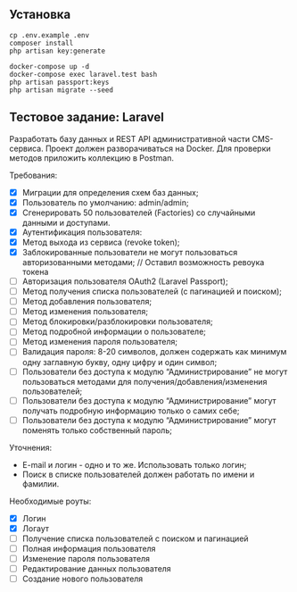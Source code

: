 ## Установка

```shell
cp .env.example .env
composer install
php artisan key:generate

docker-compose up -d
docker-compose exec laravel.test bash
php artisan passport:keys
php artisan migrate --seed
```

## Тестовое задание: Laravel

Разработать базу данных и REST API административной части CMS-сервиса. Проект должен разворачиваться на Docker. Для проверки методов приложить коллекцию в Postman.

Требования:
- [x] Миграции для определения схем баз данных;
- [x] Пользователь по умолчанию: admin/admin;
- [x] Сгенерировать 50 пользователей (Factories) со случайными данными и доступами.
- [x] Аутентификация пользователя:
- [x] Метод выхода из сервиса (revoke token);
- [x] Заблокированные пользователи не могут пользоваться авторизованными методами; // Оставил возможность ревоука токена
- [ ] Авторизация пользователя OAuth2 (Laravel Passport);
- [ ] Метод получения списка пользователей (с пагинацией и поиском);
- [ ] Метод добавления пользователя;
- [ ] Метод изменения пользователя;
- [ ] Метод блокировки/разблокировки пользователя;
- [ ] Метод подробной информации о пользователе;
- [ ] Метод изменения пароля пользователя;
- [ ] Валидация пароля: 8-20 символов, должен содержать как минимум одну заглавную букву, одну цифру и один символ;
- [ ] Пользователи без доступа к модулю “Администрирование” не могут пользоваться методами для получения/добавления/изменения пользователей;
- [ ] Пользователи без доступа к модулю “Администрирование” могут получать подробную информацию только о самих себе;
- [ ] Пользователи без доступа к модулю “Администрирование” могут поменять только собственный пароль;

Уточнения:
- E-mail и логин - одно и то же. Использовать только логин;
- Поиск в списке пользователей должен работать по имени и фамилии.

Необходимые роуты:
- [x] Логин
- [x] Логаут
- [ ] Получение списка пользователей с поиском и пагинацией
- [ ] Полная информация пользователя
- [ ] Изменение пароля пользователя
- [ ] Редактирование данных пользователя
- [ ] Создание нового пользователя
